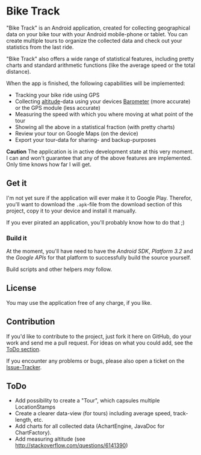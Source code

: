 # Bike Track

"Bike Track" is an Android application, created for collecting geographical data on your bike tour with your Android mobile-phone or tablet. You can create multiple tours to organize the collected data and check out your statistics from the last ride.

"Bike Track" also offers a wide range of statistical features, including pretty charts and standard arithmetic functions (like the average speed or the total distance).

When the app is finished, the following capabilities will be implemented:

* Tracking your bike ride using GPS
* Collecting [altitude](http://en.wikipedia.org/wiki/Altitude)-data using your devices [Barometer](http://en.wikipedia.org/wiki/Barometer) (more accurate) or the GPS module (less accurate)
* Measuring the speed with which you where moving at what point of the tour
* Showing all the above in a statistical fraction (with pretty charts)
* Review your tour on Google Maps (on the device)
* Export your tour-data for sharing- and backup-purposes

**Caution** The application is in active development state at this very moment. I can and won't guarantee that any of the above features are implemented. Only time knows how far I will get.

## Get it

I'm not yet sure if the application will ever make it to Google Play. Therefor, you'll want to download the `.apk`-file from the download section of this project, copy it to your device and install it manually.

If you ever pirated an application, you'll probably know how to do that ;)

### Build it

At the moment, you'll have need to have the *Android SDK*, *Platform 3.2* and the *Google APIs* for that platform to successfully build the source yourself.

Build scripts and other helpers *may* follow.

## License

You may use the application free of any charge, if you like.

## Contribution

If you'd like to contribute to the project, just fork it here on GitHub, do your work and send me a pull request. For ideas on what you could add, see the [ToDo section](#todo).

If you encounter any problems or bugs, please also open a ticket on the [Issue-Tracker](https://github.com/LukasKnuth/bike-track/issues).

## ToDo

* Add possibility to create a "Tour", which capsules multiple LocationStamps
* Create a clearer data-view (for tours) including average speed, track-length, etc.
* Add charts for all collected data (AchartEngine, JavaDoc for ChartFactory).
* Add measuring altitude (see http://stackoverflow.com/questions/6141390)